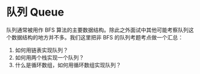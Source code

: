 # 队列 Queue

队列通常被用作 BFS 算法的主要数据结构。除此之外面试中其他可能考察队列这个数据结构的地方并不多。我们这里把非 BFS 的队列考题考点做一个汇总：

1. 如何用链表实现队列？
2. 如何用两个栈实现一个队列？
3. 什么是循环数组，如何用循环数组实现队列？
